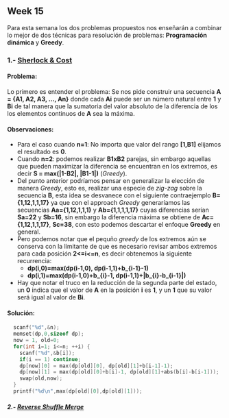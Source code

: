 ## Week 15

Para esta semana los dos problemas propuestos nos enseñarán a combinar lo mejor de dos técnicas para resolución de problemas: **Programación dinámica** y **Greedy**.

### 1.- [Sherlock & Cost](https://www.hackerrank.com/challenges/sherlock-and-cost)
#### Problema:
Lo primero es entender el problema: Se nos pide construir una secuencia **A = {A1, A2, A3, ..., An}** donde cada **Ai** puede ser un número natural entre **1** y **Bi** de tal manera que la sumatoria del valor absoluto de la diferencia de los los elementos continuos de **A** sea la máxima.

#### Observaciones:

* Para el caso cuando **n=1**: No importa que valor del rango **[1,B1]** elijamos el resultado es **0**.
* Cuando **n=2**: podemos realizar **B1xB2** parejas, sin embargo aquellas que pueden maximizar la diferencia se encuentran en los extremos, es decir **S = max(|1-B2|, |B1-1|)** (*Greedy*).
* Del punto anterior podríamos pensar en generalizar la elección de manera *Greedy*, esto es, realizar una especie de *zig-zag* sobre la secuencia **B**, esta idea se desvanece con el siguiente contraejemplo **B={1,12,1,1,17}** ya que con el approach *Greedy* generaríamos las secuencias **Aa={1,12,1,1,1}** y **Ab={1,1,1,1,17}** cuyas diferencias serían **Sa=22** y **Sb=16**, sin embargo la diferencia máxima se obtiene de **Ac={1,12,1,1,17}**, **Sc=38**, con esto podemos descartar el enfoque **Greedy** en general.
* Pero podemos notar que el pequño *greedy* de los extremos aún se conserva con la límitante de que es necesario revisar ambos extremos para cada posición **2<=i<=n**, es decir obtenemos la siguiente recurrencia:
  * **dp(i,0)=max(dp(i-1,0), dp(i-1,1)+b_{i-1}-1)**
  * **dp(i,1)=max(dp(i-1,0)+b_{i}-1, dp(i-1,1)+|b_{i}-b_{i-1}|)**
* Hay que notar el truco en la reducción de la segunda parte del estado, un **0** indica que el valor de **A** en la posición **i** es **1**, y un **1** que su valor será igual al valor de **Bi**.

#### Solución:
```cpp
  scanf("%d",&n);
  memset(dp,0,sizeof dp);
  now = 1, old=0;
  for(int i=1; i<=n; ++i) {
    scanf("%d",&b[i]);
    if(i == 1) continue;
    dp[now][0] = max(dp[old][0], dp[old][1]+b[i-1]-1);
    dp[now][1] = max(dp[old][0]+b[i]-1, dp[old][1]+abs(b[i]-b[i-1]));
    swap(old,now);
  }
  printf("%d\n",max(dp[old][0],dp[old][1]));
```


##### 2.- [Reverse Shuffle Merge](https://www.hackerrank.com/challenges/reverse-shuffle-merge)